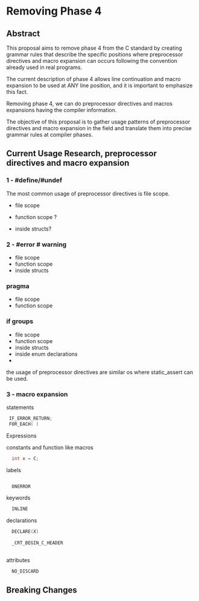 # Removing Phase 4

## Abstract

This proposal aims to remove phase 4 from the C standard by creating grammar rules that describe the specific positions
where preprocessor directives and macro expansion can occurs following the convention already used in real programs.

The current description of phase 4 allows line continuation and macro expansion to be used at  ANY line position, and it is
important to emphasize this fact.

Removing phase 4, we can do preprocessor directives and macros expansions having the compiler information.

The objective of this proposal is to gather usage patterns of preprocessor directives and macro expansion in the field
and translate them into precise grammar rules at compiler phases.


## Current Usage Research, preprocessor directives and macro expansion

### 1 -  #define/#undef
The most common usage of preprocessor directives is file scope.

- file scope
 
- function scope ?
- inside structs?


### 2 -  #error # warning
- file scope
- function scope
- inside structs

### pragma 
- file scope
- function scope

### if groups
- file scope
- function scope
- inside structs 
- inside enum declarations
- 
the usage of preprocessor directives are similar os where static_assert can be used.

### 3 - macro expansion

statements

```c
 IF_ERROR_RETURN;
 FOR_EACH( )
```

Expressions

constants and function like macros

```c
  int x = C;
```

labels

```c

  ONERROR

```


keywords
```c
  INLINE
```

declarations
```c
  DECLARE(X)
  
  _CRT_BEGIN_C_HEADER
  
```

attributes
```c
  NO_DISCARD
```



## Breaking Changes

